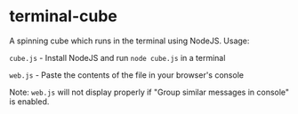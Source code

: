 # terminal-cube
A spinning cube which runs in the terminal using NodeJS. Usage:

`cube.js` - Install NodeJS and run `node cube.js` in a terminal

`web.js` - Paste the contents of the file in your browser's console

Note: `web.js` will not display properly if "Group similar messages in console" is enabled.
